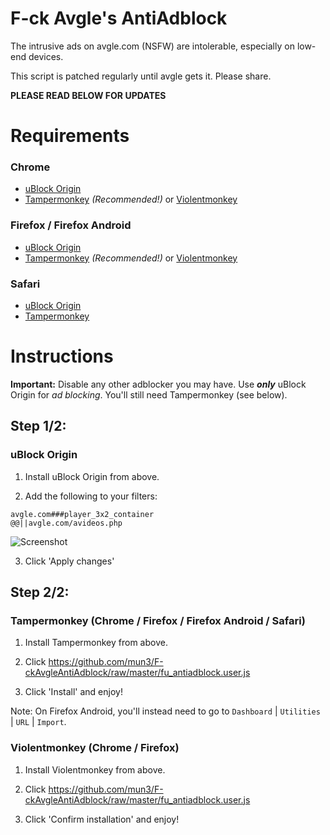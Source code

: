 # F-ck Avgle's AntiAdblock
The intrusive ads on avgle.com (NSFW) are intolerable, especially on low-end devices.

This script is patched regularly until avgle gets it. Please share.

**PLEASE READ BELOW FOR UPDATES**

# Requirements
### Chrome
* [uBlock Origin](https://chrome.google.com/webstore/detail/ublock-origin/cjpalhdlnbpafiamejdnhcphjbkeiagm)
* [Tampermonkey](https://chrome.google.com/webstore/detail/tampermonkey/dhdgffkkebhmkfjojejmpbldmpobfkfo) _(Recommended!)_ or [Violentmonkey](https://chrome.google.com/webstore/detail/violentmonkey/jinjaccalgkegednnccohejagnlnfdag)

### Firefox / Firefox Android
* [uBlock Origin](https://addons.mozilla.org/addon/ublock-origin/)
* [Tampermonkey](https://addons.mozilla.org/en-US/firefox/addon/tampermonkey/) _(Recommended!)_ or [Violentmonkey](https://addons.mozilla.org/en-US/firefox/addon/violentmonkey/)

### Safari
* [uBlock Origin](https://github.com/el1t/uBlock-Safari/releases/download/1.14.14/uBlock0.safariextz)
* [Tampermonkey](http://tampermonkey.net/?browser=safari)

# Instructions

**Important:** Disable any other adblocker you may have. Use **_only_** uBlock Origin for _ad blocking_. You'll still need Tampermonkey (see below).

## Step 1/2:
### uBlock Origin

1. Install uBlock Origin from above.

2. Add the following to your filters:

```
avgle.com###player_3x2_container
@@||avgle.com/avideos.php
```

![Screenshot](https://i.imgur.com/Bj2UXSE.png)

3. Click 'Apply changes'

## Step 2/2:
### Tampermonkey (Chrome / Firefox / Firefox Android / Safari) 

1. Install Tampermonkey from above.

2. Click https://github.com/mun3/F-ckAvgleAntiAdblock/raw/master/fu_antiadblock.user.js

3. Click 'Install' and enjoy!

Note: On Firefox Android, you'll instead need to go to `Dashboard` | `Utilities` | `URL` | `Import`.

### Violentmonkey (Chrome / Firefox)

1. Install Violentmonkey from above. 

2. Click https://github.com/mun3/F-ckAvgleAntiAdblock/raw/master/fu_antiadblock.user.js

3. Click 'Confirm installation' and enjoy!
